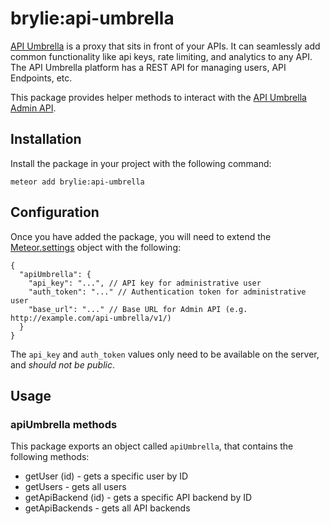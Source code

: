 # brylie:api-umbrella
[API Umbrella](http://apiumbrella.io) is a proxy that sits in front of your APIs. It can seamlessly add common functionality like api keys, rate limiting, and analytics to any API. The API Umbrella platform has a REST API for managing users, API Endpoints, etc.

This package provides helper methods to interact with the [API Umbrella Admin API](http://apiumbrella.io/docs/admin-api/).

## Installation
Install the package in your project with the following command:
```
meteor add brylie:api-umbrella
```

## Configuration
Once you have added the package, you will need to extend the [Meteor.settings](http://docs.meteor.com/#/full/meteor_settings) object with the following:

```
{
  "apiUmbrella": {
    "api_key": "...", // API key for administrative user
    "auth_token": "..." // Authentication token for administrative user
    "base_url": "..." // Base URL for Admin API (e.g. http://example.com/api-umbrella/v1/)
  }
}
```

The `api_key` and `auth_token` values only need to be available on the server, and *should not be public*.

## Usage
### apiUmbrella methods
This package exports an object called `apiUmbrella`, that contains the following methods:

* getUser (id) - gets a specific user by ID
* getUsers - gets all users
* getApiBackend (id) - gets a specific API backend by ID
* getApiBackends - gets all API backends
